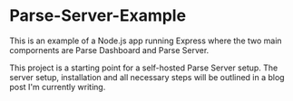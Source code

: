 # Parse-Server-Example
This is an example of a Node.js app running Express where the two main compornents are Parse Dashboard and Parse Server.


This project is a starting point for a self-hosted Parse Server setup. 
The server setup, installation and all necessary steps will be outlined in a blog post I'm currently writing.
